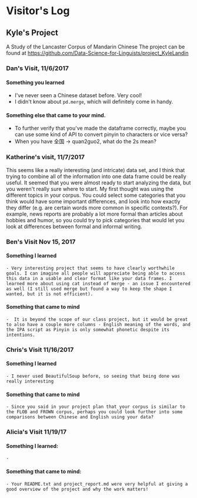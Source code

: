 # Visitor's Log
## Kyle's Project

A Study of the Lancaster Corpus of Mandarin Chinese
The project can be found at https://github.com/Data-Science-for-Linguists/project_KyleLandin


### Dan's Visit, 11/6/2017
#### Something you learned
  - I've never seen a Chinese dataset before. Very cool!
  - I didn't know about `pd.merge`, which will definitely come in handy.

#### Something else that came to your mind.
  - To further verify that you've made the dataframe correctly, maybe you can use some kind of API to convert pinyin to characters or vice versa?
  - When you have 全国 -> quan2guo2, what do the 2s mean?


### Katherine's visit, 11/7/2017
This seems like a really interesting (and intricate) data set, and I think that trying to combine all of the information into one data frame could be really useful.
It seemed that you were almost ready to start analyzing the data, but you weren't really sure where to start. My first thought was using the different topics in your corpus. You could select some categories that you think would have some important differences, and look into how exactly they differ (e.g. are certain words more common in specific contexts?). For example, news reports are probably a lot more formal than articles about hobbies and humor, so you could try to pick categories that would let you look at differences between formal and informal writing.

### Ben's Visit Nov 15, 2017  
#### Something I learned  
    - Very interesting project that seems to have clearly worthwhile goals. I can imagine all people will appreciate being able to access this data in a usable and clear format like your data frames. I learned more about using cat instead of merge - an issue I encountered as well (I still used merge but found a way to keep the shape I wanted, but it is not efficient).

#### Something that came to mind  
    -  It is beyond the scope of our class project, but it would be great to also have a couple more columns - English meaning of the words, and the IPA script as Pinyin is only somewhat phonetic despite its intentions.

### Chris's Visit 11/16/2017
#### Something I learned
	- I never used BeautifulSoup before, so seeing that being done was really interesting 

#### Something that came to mind
	- Since you said in your project plan that your corpus is similar to the FLOB and FROWN corpus, perhaps you could look further into some comparisons between Chinese and English using your data?

### Alicia's Visit 11/19/17
#### Something I learned:
	- 
#### Something that came to mind:
	- Your README.txt and project_report.md were very helpful at giving a good overview of the project and why the work matters!